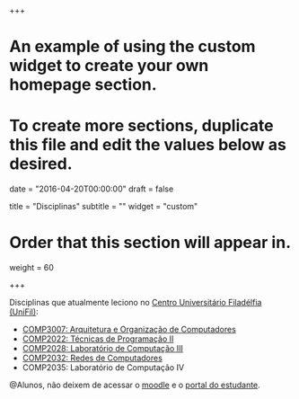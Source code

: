 +++
# An example of using the custom widget to create your own homepage section.
# To create more sections, duplicate this file and edit the values below as desired.

date = "2016-04-20T00:00:00"
draft = false

title = "Disciplinas"
subtitle = ""
widget = "custom"

# Order that this section will appear in.
weight = 60

+++

Disciplinas que atualmente leciono no [Centro Universitário Filadélfia (UniFil)](www.unifil.br/portal):

- [COMP3007: Arquitetura e Organização de Computadores](/disciplinas/comp3007)
- [COMP2022:	Técnicas de Programação II](/disciplinas/comp2022)
- [COMP2028:	Laboratório de Computação III](/disciplinas/comp2028)
- [COMP2032: Redes de Computadores](/disciplinas/comp2032)
- COMP2035: Laboratório de Computação IV

@Alunos, não deixem de acessar o [moodle](http://trab.dc.unifil.br/moodle) e o [portal do estudante](http://portal.filadelfia.br).
